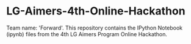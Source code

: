 # LG-Aimers-4th-Online-Hackathon
Team name: 'Forward'. This repository contains the IPython Notebook (ipynb) files from the 4th LG Aimers Program Online Hackathon.
